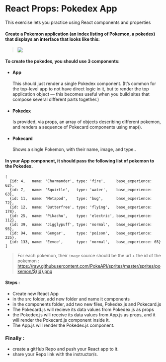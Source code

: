 # React Props: Pokedex App
This exercise lets you practice using React components and properties

#### Create a Pokemon application (an index listing of Pokemon, a pokedex) that displays an interface that looks like this:
> ![](http://curric.rithmschool.com/springboard/exercises/react-props-pokedex/_images/pokedex.png)





#### To create the pokedex, you should use 3 components:
- #### App
    This should just render a single Pokedex component.
    (It’s common for the top-level app to not have direct logic in it, but to render the top application object — this becomes useful when you build sites that compose several different parts together.)

- #### Pokedex
    Is provided, via props, an array of objects describing different pokemon, and renders a sequence of Pokecard components using map().

- #### Pokecard
    Shows a single Pokemon, with their name, image, and type..

#### In your App component, it should pass the following list of pokemon to the Pokedex.

```
[
  {id: 4,   name: 'Charmander', type: 'fire',     base_experience: 62},
  {id: 7,   name: 'Squirtle',   type: 'water',    base_experience: 63},
  {id: 11,  name: 'Metapod',    type: 'bug',      base_experience: 72},
  {id: 12,  name: 'Butterfree', type: 'flying',   base_experience: 178},
  {id: 25,  name: 'Pikachu',    type: 'electric', base_experience: 112},
  {id: 39,  name: 'Jigglypuff', type: 'normal',   base_experience: 95},
  {id: 94,  name: 'Gengar',     type: 'poison',   base_experience: 225},
  {id: 133, name: 'Eevee',      type: 'normal',   base_experience: 65}
]
```
> For each pokemon, their `image` source should be the url + the id of the pokemon : https://raw.githubusercontent.com/PokeAPI/sprites/master/sprites/pokemon/${id}.png

#### Steps : 
- Create new React App
- in the src folder, add new folder and name it components
- in the components folder, add two new files, Pokedex.js and Pokecard.js
- The Pokecard.js will recieve its data values from Pokedex.js as props
- the Pokedex.js will receive its data values from App.js as props, and it will render the Pokecard.js component inside it.
- The App.js will render the Pokedex.js component.

### Finally :
- create a gitHub Repo and push your React app to it.
- share your Repo link with the instructor/s.
